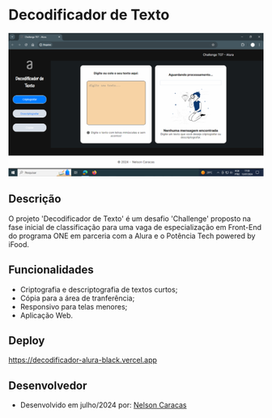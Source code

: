 # Decodificador de Texto

![App Screenshot](./assets/tela.png)

## Descrição

O projeto 'Decodificador de Texto' é um desafio 'Challenge' proposto na fase inicial de classificação para uma vaga de especialização em Front-End do programa ONE em parceria com a Alura e o Potência Tech powered by iFood.


## Funcionalidades

- Criptografia e descriptografia de textos curtos;
- Cópia para a área de tranferência;
- Responsivo para telas menores;
- Aplicação Web.

## Deploy

https://decodificador-alura-black.vercel.app


## Desenvolvedor

- Desenvolvido em julho/2024 por: [Nelson Caracas](https://www.github.com/ncaracas)



